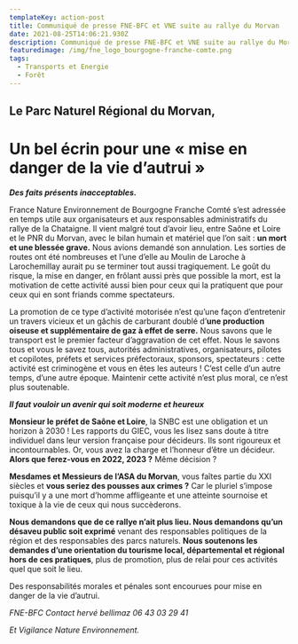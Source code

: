 ```yaml
---
templateKey: action-post
title: Communiqué de presse FNE-BFC et VNE suite au rallye du Morvan
date: 2021-08-25T14:06:21.930Z
description: Communiqué de presse FNE-BFC et VNE suite au rallye du Morvan
featuredimage: /img/fne_logo_bourgogne-franche-comte.png
tags:
  - Transports et Energie
  - Forêt
---
```

## Le Parc Naturel Régional du Morvan,

# Un bel écrin pour une « mise en danger de la vie d’autrui »

***Des faits présents inacceptables.***

France Nature Environnement de Bourgogne Franche Comté s’est adressée en temps utile aux organisateurs et aux responsables administratifs du rallye de la Chataigne. Il vient malgré tout d’avoir lieu, entre Saône et Loire et le PNR du Morvan, avec le bilan humain et matériel que l’on sait : **un mort et une
blessée grave.** Nous avions demandé son annulation. Les sorties de routes ont été nombreuses et l’une d’elle au Moulin de Laroche à Larochemillay aurait pu se terminer tout aussi tragiquement. Le goût du risque, la mise en danger, en frôlant aussi près que possible la mort, est la motivation de cette activité aussi bien pour ceux qui la pratiquent que pour ceux qui en sont friands comme spectateurs.

La promotion de ce type d’activité motorisée n’est qu’une façon d’entretenir un travers vicieux et
un gâchis de carburant doublé d’**une production oiseuse et supplémentaire de gaz à effet de serre.** Nous
savons que le transport est le premier facteur d’aggravation de cet effet. Nous le savons tous et vous le
savez tous, autorités administratives, organisateurs, pilotes et copilotes, préfets et services préfectoraux,
sponsors, spectateurs : cette activité est criminogène et vous en êtes les auteurs ! C’est celle d’un autre
temps, d’une autre époque. Maintenir cette activité n’est plus moral, ce n’est plus soutenable.

***Il faut vouloir un avenir qui soit moderne et heureux***

**Monsieur le préfet de Saône et Loire**, la SNBC est une obligation et un horizon à 2030 ! Les rapports du GIEC, vous les lisez sans doute à titre individuel dans leur version française pour décideurs. Ils sont rigoureux et incontournables. Or, vous avez la charge et l’honneur d’être un décideur. **Alors que ferez-vous en 2022, 2023 ?** Même décision ? 

**Mesdames et Messieurs de l’ASA du Morvan**, vous faîtes partie du XXI siècles et **vous seriez des pousses aux crimes ?** Car le pluriel s’impose puisqu’il y a une mort d’homme affligeante et une atteinte sournoise et toxique à la vie de ceux qui nous succèderons. 

**Nous demandons que de ce rallye n’ait plus lieu. Nous demandons qu’un désaveu public soit exprimé** venant des responsables politiques de la région et des responsables des parcs naturels. **Nous soutenons les demandes d’une orientation du tourisme local, départemental et régional hors de ces pratiques**, plus de promotion, plus de relai pour ces activités quel que soit le lieu.

Des responsabilités morales et pénales sont encourues pour mise en danger de la vie d’autrui.

*FNE-BFC Contact hervé bellimaz 06 43 03 29 41*

*Et
Vigilance Nature Environnement.*
